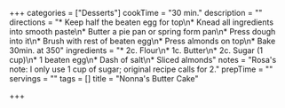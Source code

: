 +++
categories = ["Desserts"]
cookTime = "30 min."
description = ""
directions = "* Keep half the beaten egg for top\n* Knead all ingredients into smooth paste\n* Butter a pie pan or spring form pan\n* Press dough into it\n* Brush with rest of beaten egg\n* Press almonds on top\n* Bake 30min. at 350"
ingredients = "* 2c. Flour\n* 1c. Butter\n* 2c. Sugar (1 cup)\n* 1 beaten egg\n* Dash of salt\n* Sliced almonds"
notes = "Rosa's note: I only use 1 cup of sugar; original recipe calls for 2."
prepTime = ""
servings = ""
tags = []
title = "Nonna's Butter Cake"

+++
